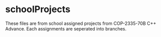 # schoolProjects
These files are from school assigned projects from COP-2335-70B C++ Advance.
Each assignments are seperated into branches.
